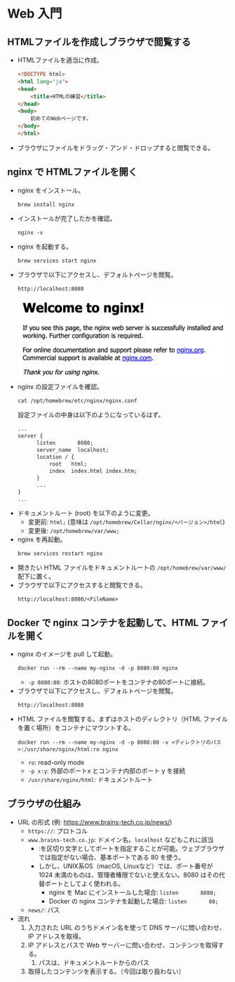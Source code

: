# Web 入門

## HTMLファイルを作成しブラウザで閲覧する
- HTMLファイルを適当に作成。
    ```html
    <!DOCTYPE html>
    <html lang="ja">
    <head>
        <title>HTMLの練習</title>
    </head>
    <body>
        初めてのWebページです。
    </body>
    </html> 
    ```
- ブラウザにファイルをドラッグ・アンド・ドロップすると閲覧できる。

## nginx で HTMLファイルを開く
- nginx をインストール。    
    ```
    brew install nginx
    ```
- インストールが完了したかを確認。
    ```
    nginx -v
    ```
- nginx を起動する。
    ```
    brew services start nginx
    ```
- ブラウザで以下にアクセスし、デフォルトページを閲覧。
    ```
    http://localhost:8080
    ```
    ![](/images/nginx.png)
- nginx の設定ファイルを確認。
    ```
    cat /opt/homebrew/etc/nginx/nginx.conf
    ```
    設定ファイルの中身は以下のようになっているはず。
  ```
  ...
  server {
        listen       8080;
        server_name  localhost;
        location / {
            root   html;
            index  index.html index.htm;
        }
        ...
  }
  ...
    ```
- ドキュメントルート (root) を以下のように変更。
  - 変更前: `html;` (意味は `/opt/homebrew/Cellar/nginx/<バージョン>/html`)
  - 変更後: `/opt/homebrew/var/www;`
- nginx を再起動。
    ```
    brew services restart nginx
    ```
- 開きたい HTML ファイルをドキュメントルートの `/opt/homebrew/var/www/` 配下に置く。
- ブラウザで以下にアクセスすると閲覧できる。
    ```
    http://localhost:8080/<FileName>
    ```

## Docker で nginx コンテナを起動して、HTML ファイルを開く
- nginx のイメージを pull して起動。
    ```
    docker run --rm --name my-nginx -d -p 8080:80 nginx
    ```
    - `-p 8080:80`: ホストの8080ポートをコンテナの80ポートに接続。
- ブラウザで以下にアクセスし、デフォルトページを閲覧。
    ```
    http://localhost:8080
    ```
- HTML ファイルを閲覧する。まずはホストのディレクトリ（HTML ファイルを置く場所）をコンテナにマウントする。
    ```
    docker run --rm --name my-nginx -d -p 8080:80 -v <ディレクトリのパス>:/usr/share/nginx/html:ro nginx
    ```
  - `ro`: read-only mode
  - `-p x:y`: 外部のポートx とコンテナ内部のポート y を接続
  - `/usr/share/nginx/html`: ドキュメントルート

 ## ブラウザの仕組み
- URL の形式 (例: https://www.brains-tech.co.jp/news/)
   - `https://`: プロトコル
   - `www.brains-tech.co.jp`: ドメイン名。`localhost` などもこれに該当
     - :を区切り文字としてポートを指定することが可能。ウェブブラウザでは指定がない場合、基本ポートである 80 を使う。
     - しかし、UNIX系OS（macOS, Linuxなど）では、ポート番号が 1024 未満のものは、管理者権限でないと使えない。8080 はその代替ポートとしてよく使われる。
       - nginx を Mac にインストールした場合: `listen       8080;`
       - Docker の nginx コンテナを起動した場合: `listen       80;`
   - `news/`: パス
- 流れ
    1. 入力された URL のうちドメイン名を使って DNS サーバに問い合わせ、IP アドレスを取得。
    2. IP アドレスとパスで Web サーバーに問い合わせ、コンテンツを取得する。
       1. パスは、ドキュメントルートからのパス
    3. 取得したコンテンツを表示する。（今回は取り扱わない）